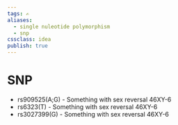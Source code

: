 ```yaml
---
tags: ✍️
aliases: 
  - single nuleotide polymorphism
  - snp
cssclass: idea
publish: true
---
```

# SNP
 - rs909525(A;G) - Something with sex reversal 46XY-6
 - rs6323(T) - Something with sex reversal 46XY-6
 - rs3027399(G) - Something with sex reversal 46XY-6
